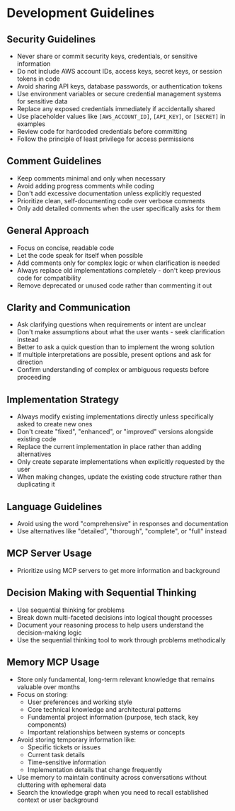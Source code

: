 # Development Guidelines

## Security Guidelines

- Never share or commit security keys, credentials, or sensitive information
- Do not include AWS account IDs, access keys, secret keys, or session tokens in code
- Avoid sharing API keys, database passwords, or authentication tokens
- Use environment variables or secure credential management systems for sensitive data
- Replace any exposed credentials immediately if accidentally shared
- Use placeholder values like `[AWS_ACCOUNT_ID]`, `[API_KEY]`, or `[SECRET]` in examples
- Review code for hardcoded credentials before committing
- Follow the principle of least privilege for access permissions

## Comment Guidelines

- Keep comments minimal and only when necessary
- Avoid adding progress comments while coding
- Don't add excessive documentation unless explicitly requested
- Prioritize clean, self-documenting code over verbose comments
- Only add detailed comments when the user specifically asks for them

## General Approach

- Focus on concise, readable code
- Let the code speak for itself when possible
- Add comments only for complex logic or when clarification is needed
- Always replace old implementations completely - don't keep previous code for compatibility
- Remove deprecated or unused code rather than commenting it out

## Clarity and Communication

- Ask clarifying questions when requirements or intent are unclear
- Don't make assumptions about what the user wants - seek clarification instead
- Better to ask a quick question than to implement the wrong solution
- If multiple interpretations are possible, present options and ask for direction
- Confirm understanding of complex or ambiguous requests before proceeding

## Implementation Strategy

- Always modify existing implementations directly unless specifically asked to create new ones
- Don't create "fixed", "enhanced", or "improved" versions alongside existing code
- Replace the current implementation in place rather than adding alternatives
- Only create separate implementations when explicitly requested by the user
- When making changes, update the existing code structure rather than duplicating it

## Language Guidelines

- Avoid using the word "comprehensive" in responses and documentation
- Use alternatives like "detailed", "thorough", "complete", or "full" instead

## MCP Server Usage

- Prioritize using MCP servers to get more information and background

## Decision Making with Sequential Thinking

- Use sequential thinking for problems
- Break down multi-faceted decisions into logical thought processes
- Document your reasoning process to help users understand the decision-making logic
- Use the sequential thinking tool to work through problems methodically

## Memory MCP Usage

- Store only fundamental, long-term relevant knowledge that remains valuable over months
- Focus on storing:
  - User preferences and working style
  - Core technical knowledge and architectural patterns
  - Fundamental project information (purpose, tech stack, key components)
  - Important relationships between systems or concepts
- Avoid storing temporary information like:
  - Specific tickets or issues
  - Current task details
  - Time-sensitive information
  - Implementation details that change frequently
- Use memory to maintain continuity across conversations without cluttering with ephemeral data
- Search the knowledge graph when you need to recall established context or user background